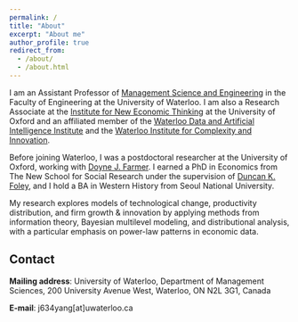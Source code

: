 ```yaml
---
permalink: /
title: "About"
excerpt: "About me"
author_profile: true
redirect_from: 
  - /about/
  - /about.html
---
```


I am an Assistant Professor of [Management Science and Engineering](https://uwaterloo.ca/management-science-engineering/) in the Faculty of Engineering at the University of Waterloo. I am also a Research Associate at the [Institute for New Economic Thinking](https://www.inet.ox.ac.uk) at the University of Oxford and an affiliated member of the [Waterloo Data and Artificial Intelligence Institute](https://uwaterloo.ca/artificial-intelligence-institute/) and the [Waterloo Institute for Complexity and Innovation](https://uwaterloo.ca/complexity-innovation/).

Before joining Waterloo, I was a postdoctoral researcher at the University of Oxford, working with [Doyne J. Farmer](https://www.doynefarmer.com/). I earned a PhD in Economics from The New School for Social Research under the supervision of [Duncan K. Foley](https://en.wikipedia.org/wiki/Duncan_K._Foley), and I hold a BA in Western History from Seoul National University.

My research explores models of technological change, productivity distribution, and firm growth & innovation by applying methods from information theory, Bayesian multilevel modeling, and distributional analysis, with a particular emphasis on power-law patterns in economic data.

Contact
------
**Mailing address**: University of Waterloo, Department of Management Sciences, 200 University Avenue West, Waterloo, ON   N2L 3G1, Canada

**E-mail**: j634yang[at]uwaterloo.ca
